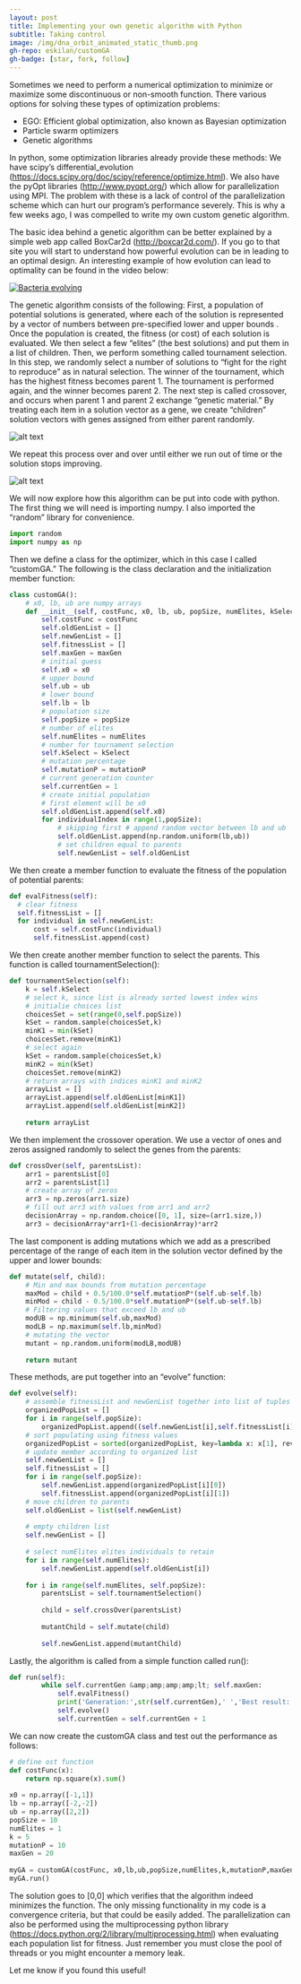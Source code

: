 ```yaml
---
layout: post
title: Implementing your own genetic algorithm with Python
subtitle: Taking control
image: /img/dna_orbit_animated_static_thumb.png
gh-repo: eskilan/customGA
gh-badge: [star, fork, follow]
---
```


Sometimes we need to perform a numerical optimization to minimize or maximize some discontinuous or non-smooth function.  There various options for solving these types of optimization problems:

* EGO: Efficient global optimization, also known as Bayesian optimization
* Particle swarm optimizers
* Genetic algorithms

In python, some optimization libraries already provide these methods: We have scipy’s differential_evolution (https://docs.scipy.org/doc/scipy/reference/optimize.html). We also have the pyOpt libraries (http://www.pyopt.org/) which allow for parallelization using MPI. The problem with these is a lack of control of the parallelization scheme which can hurt our program’s performance severely. This is why a few weeks ago, I was compelled to write my own custom genetic algorithm.

The basic idea behind a genetic algorithm can be better explained by a simple web app called BoxCar2d (http://boxcar2d.com/). If you go to that site you will start to understand how powerful evolution can be in leading to an optimal design. An interesting example of how evolution can lead to optimality can be found in the video below:

[![Bacteria evolving](https://img.youtube.com/vi/plVk4NVIUh8/0.jpg)](https://www.youtube.com/watch?v=plVk4NVIUh8 "Bacteria evolving")

The genetic algorithm consists of the following: First, a population of potential solutions is generated, where each of the solution is represented by a vector of numbers between pre-specified lower and upper bounds . Once the population is created, the fitness (or cost) of each solution is evaluated. We then select a few “elites” (the best solutions) and put them in a list of children.  Then, we perform something called tournament selection. In this step, we randomly select a number of solutions to “fight for the right to reproduce” as in natural selection. The winner of the tournament, which has the highest fitness becomes parent 1. The tournament is performed again, and the winner becomes parent 2. The next step is called crossover, and occurs when parent 1 and parent 2 exchange “genetic material.” By treating each item in a solution vector as a gene, we create “children” solution vectors with genes assigned from either parent randomly.

![alt text](/img/morgan_crossover_2_cropped.png "Thomas Hunt Morgan’s 1916 illustration of a double crossover between chromosomes.")

We repeat this process over and over until either we run out of time or the solution stops improving.

![alt text](/img/generic-pseudocode-of-a-genetic-algorithm.jpg "Image from Rashid, Mahmood & Newton, M A Hakim & Hoque, Md & Sattar, Abdul. (2013). Mixing Energy Models in Genetic Algorithms for On-Lattice Protein Structure Prediction. BioMed research international. 2013. 924137. 10.1155/2013/924137.")

We will now explore how this algorithm can be put into code with python. The first thing we will need is importing numpy. I also imported the “random” library for convenience.

```python
import random
import numpy as np
```
Then we define a class for the optimizer, which in this case I called “customGA.” The following is the class declaration and the initialization member function:
````python
class customGA(): 
    # x0, lb, ub are numpy arrays 
    def __init__(self, costFunc, x0, lb, ub, popSize, numElites, kSelect, mutationP, maxGen): 
        self.costFunc = costFunc 
        self.oldGenList = [] 
        self.newGenList = [] 
        self.fitnessList = [] 
        self.maxGen = maxGen 
        # initial guess 
        self.x0 = x0 
        # upper bound 
        self.ub = ub 
        # lower bound 
        self.lb = lb 
        # population size 
        self.popSize = popSize 
        # number of elites 
        self.numElites = numElites 
        # number for tournament selection 
        self.kSelect = kSelect 
        # mutation percentage 
        self.mutationP = mutationP 
        # current generation counter 
        self.currentGen = 1
        # create initial population 
        # first element will be x0 
        self.oldGenList.append(self.x0) 
        for individualIndex in range(1,popSize): 
            # skipping first # append random vector between lb and ub 
            self.oldGenList.append(np.random.uniform(lb,ub)) 
            # set children equal to parents 
            self.newGenList = self.oldGenList 
````

We then create a member function to evaluate the fitness of the population of potential parents:

````python
def evalFitness(self):
  # clear fitness
  self.fitnessList = []
  for individual in self.newGenList:
      cost = self.costFunc(individual)
      self.fitnessList.append(cost)
````

We then create another member function to select the parents. This function is called tournamentSelection():

````python
def tournamentSelection(self):
    k = self.kSelect
    # select k, since list is already sorted lowest index wins
    # initialie choices list
    choicesSet = set(range(0,self.popSize))
    kSet = random.sample(choicesSet,k)
    minK1 = min(kSet)
    choicesSet.remove(minK1)
    # select again
    kSet = random.sample(choicesSet,k)
    minK2 = min(kSet)
    choicesSet.remove(minK2)
    # return arrays with indices minK1 and minK2
    arrayList = []
    arrayList.append(self.oldGenList[minK1])
    arrayList.append(self.oldGenList[minK2])
    
    return arrayList
````

We then implement the crossover operation. We use a vector of ones and zeros assigned randomly to select the genes from the parents:

````python
def crossOver(self, parentsList):
    arr1 = parentsList[0]
    arr2 = parentsList[1]
    # create array of zeros
    arr3 = np.zeros(arr1.size)
    # fill out arr3 with values from arr1 and arr2
    decisionArray = np.random.choice([0, 1], size=(arr1.size,))
    arr3 = decisionArray*arr1+(1-decisionArray)*arr2
````

The last component is adding mutations which we add as a prescribed percentage of the range of each item in the solution vector defined by the upper and lower bounds:

````python
def mutate(self, child):
    # Min and max bounds from mutation percentage
    maxMod = child + 0.5/100.0*self.mutationP*(self.ub-self.lb)
    minMod = child - 0.5/100.0*self.mutationP*(self.ub-self.lb)
    # Filtering values that exceed lb and ub
    modUB = np.minimum(self.ub,maxMod)
    modLB = np.maximum(self.lb,minMod)
    # mutating the vector
    mutant = np.random.uniform(modLB,modUB)
    
    return mutant
````

These methods, are put together into an “evolve” function:

````python
def evolve(self):
    # assemble fitnessList and newGenList together into list of tuples
    organizedPopList = []
    for i in range(self.popSize):
        organizedPopList.append((self.newGenList[i],self.fitnessList[i]))
    # sort populating using fitness values
    organizedPopList = sorted(organizedPopList, key=lambda x: x[1], reverse=True)
    # update member according to organized list
    self.newGenList = []
    self.fitnessList = []
    for i in range(self.popSize):
        self.newGenList.append(organizedPopList[i][0])
        self.fitnessList.append(organizedPopList[i][1])
    # move children to parents
    self.oldGenList = list(self.newGenList)
 
    # empty children list
    self.newGenList = []
 
    # select numElites elites individuals to retain
    for i in range(self.numElites):
        self.newGenList.append(self.oldGenList[i])
 
    for i in range(self.numElites, self.popSize):
        parentsList = self.tournamentSelection()
 
        child = self.crossOver(parentsList)
 
        mutantChild = self.mutate(child)
 
        self.newGenList.append(mutantChild)
````

Lastly, the algorithm is called from a simple function called run():
````python
def run(self):
        while self.currentGen &amp;amp;amp;amp;lt; self.maxGen:
            self.evalFitness()
            print('Generation:',str(self.currentGen),' ','Best result:', str(self.fitnessList[0]))
            self.evolve()
            self.currentGen = self.currentGen + 1
````

We can now create the customGA class and test out the performance as follows:

````python
# define ost function
def costFunc(x):
    return np.square(x).sum()
 
x0 = np.array([-1,1])
lb = np.array([-2,-2])
ub = np.array([2,2])
popSize = 10
numElites = 1
k = 5
mutationP = 10
maxGen = 20
 
myGA = customGA(costFunc, x0,lb,ub,popSize,numElites,k,mutationP,maxGen)
myGA.run()
````

The solution goes to [0,0] which verifies that the algorithm indeed minimizes the function. The only missing functionality in my code is a convergence criteria, but that could be easily added. The parallelization can also be performed using the multiprocessing python library (https://docs.python.org/2/library/multiprocessing.html) when evaluating each population list for fitness. Just remember you must close the pool of threads or you might encounter a memory leak.

Let me know if you found this useful!